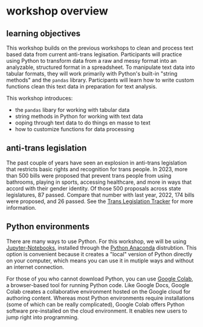 # workshop overview

## learning objectives

This workshop builds on the previous workshops to clean and process
text based data from current anti-trans legisation. Participants will
practice using Python to transform data from a raw and messy format
into an analyzable, structured format in a spreadsheet. To manipulate
text data into tabular formats, they will work primarily with Python's
built-in "string methods" and the `pandas` library. Participants will
learn how to write custom functions clean this text data in
preparation for text analysis. 

This workshop introduces:
- the `pandas` libary for working with tabular data
- string methods in Python for working with text data
- ooping through text data to do things en masse to text
- how to customize functions for data processing

## anti-trans legislation
The past couple of years have seen an explosion in anti-trans
legislation that restricts basic rights and recognition for trans
people. In 2023, more than 500 bills were proposed that prevent trans
people from using bathrooms, playing in sports, accessing healthcare,
and more in ways that accord with their gender identity. Of those 500
proposals across state legislatures, 87 passed. Compare that number
with last year, 2022, 174 bills were proposed, and 26 passed. See the
[Trans Legislation Tracker](https://translegislation.com/) for more
information.

## Python environments

There are many ways to use Python. For this workshop, we will be using
[Jupyter-Notebooks](https://jupyter.org/), installed through the
[Python Anaconda](https://www.anaconda.com/download/success)
distrubtion. This option is convenient because it creates a "local"
version of Python directly on your computer, which means you can use
it in mutiple ways and without an internet connection.

For those of you who cannot download Python, you can use [Google
Colab](https://colab.research.google.com), a browser-based tool for
running Python code. Like Google Docs, Google Colab creates a
collaborative environment hosted on the Google cloud for authoring
content. Whereas most Python environments require installations (some
of which can be really complicated), Google Colab offers Python
software pre-installed on the cloud environment. It enables new users
to jump right into programming.

